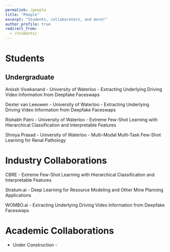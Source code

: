 ```yaml
---
permalink: /people
title: "People"
excerpt: "Students, collaborators, and more!"
author_profile: true
redirect_from: 
  - /students/
---
```


# Students 

## Undergraduate

Anissh Vivekanand - University of Waterloo - Extracting Underlying Driving Video Information from Deepfake Faceswaps

Dexter van Leeuwen - University of Waterloo - Extracting Underlying Driving Video Information from Deepfake Faceswaps

Rishabh Patni - University of Waterloo - Extreme Few-Shot Learning with Hierarchical Classification and Interpretable Features

Shreya Prasad - University of Waterloo - Multi-Modal Multi-Task Few-Shot Learning for Renal Pathology


# Industry Collaborations

CBRE - Extreme Few-Shot Learning with Hierarchical Classification and Interpretable Features

Stratum.ai - Deep Learning for Resource Modeling and Other Mine Planning Applications

WOMBO.ai - Extracting Underlying Driving Video Information from Deepfake Faceswaps


# Academic Collaborations

- Under Construction -
